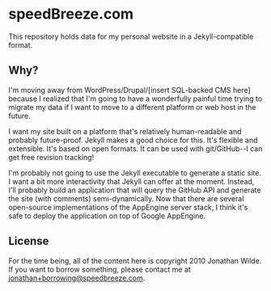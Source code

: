 speedBreeze.com
===============

This repository holds data for my personal website in a
Jekyll-compatible format.

Why?
----

I'm moving away from WordPress/Drupal/[insert SQL-backed CMS here]
because I realized that I'm going to have a wonderfully painful time
trying to migrate my data if I want to move to a different platform or
web host in the future.

I want my site built on a platform that's relatively human-readable and
probably future-proof.  Jekyll makes a good choice for this.  It's
flexible and extensible.  It's based on open formats.  It can be used
with git/GitHub--I can get free revision tracking!

I'm probably not going to use the Jekyll executable to generate a static
site.  I want a bit more interactivity that Jekyll can offer at the
moment.  Instead, I'll probably build an application that will query
the GitHub API and generate the site (with comments) semi-dynamically.
Now that there are several open-source implementations of the AppEngine
server stack, I think it's safe to deploy the application on top of
Google AppEngine.

License
-------

For the time being, all of the content here is copyright 2010 Jonathan
Wilde.  If you want to borrow something, please contact me at
<jonathan+borrowing@speedbreeze.com>.
